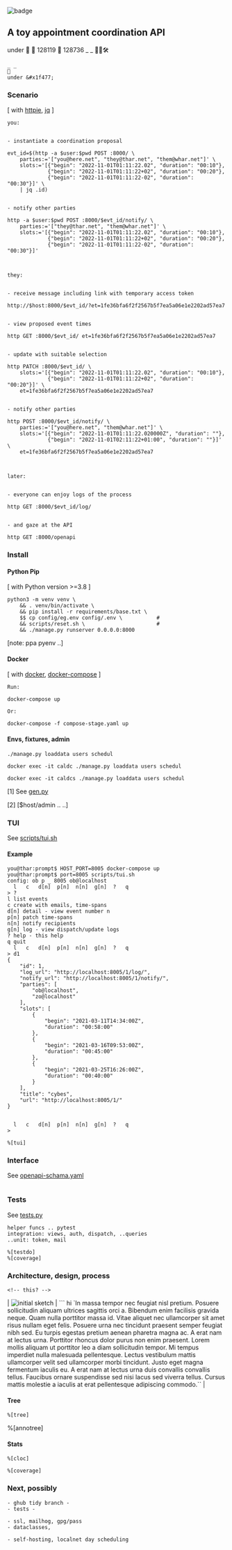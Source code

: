 
![badge](https://github.com/baxrob/calndro/actions/workflows/ci.yml/badge.svg)


## A toy appointment coordination API

under &#x1f477; &#x1f6a7; 128119 &#128679; 128736
_ _
👷🚧🛠
```
_ _
👷
under &#x1f477;
```
<!-- [cruft/schlock note] -->

### Scenario

[ with [httpie](https://httpie.io), [jq](https://stedolan.github.io/jq/) ]

```
you:


- instantiate a coordination proposal

evt_id=$(http -a $user:$pwd POST :8000/ \
    parties:='["you@here.net", "they@thar.net", "them@whar.net"]' \
    slots:='[{"begin": "2022-11-01T01:11:22.02", "duration": "00:10"},
             {"begin": "2022-11-01T01:11:22+02", "duration": "00:20"},
             {"begin": "2022-11-01T01:11:22-02", "duration": "00:30"}]' \
    | jq .id)


- notify other parties

http -a $user:$pwd POST :8000/$evt_id/notify/ \
    parties:='["they@thar.net", "them@whar.net"]' \
    slots:='[{"begin": "2022-11-01T01:11:22.02", "duration": "00:10"},
             {"begin": "2022-11-01T01:11:22+02", "duration": "00:20"},
             {"begin": "2022-11-01T01:11:22-02", "duration": "00:30"}]'



they:


- receive message including link with temporary access token

http://$host:8000/$evt_id/?et=1fe36bfa6f2f2567b5f7ea5a06e1e2202ad57ea7


- view proposed event times

http GET :8000/$evt_id/ et=1fe36bfa6f2f2567b5f7ea5a06e1e2202ad57ea7


- update with suitable selection

http PATCH :8000/$evt_id/ \
    slots:='[{"begin": "2022-11-01T01:11:22.02", "duration": "00:10"},
             {"begin": "2022-11-01T01:11:22+02", "duration": "00:20"}]' \
    et=1fe36bfa6f2f2567b5f7ea5a06e1e2202ad57ea7


- notify other parties

http POST :8000/$evt_id/notify/ \
    parties:='["you@here.net", "them@whar.net"]' \
    slots:='[{"begin": "2022-11-01T01:11:22.020000Z", "duration": ""},
             {"begin": "2022-11-01T02:11:22+01:00", "duration": ""}]' \
    et=1fe36bfa6f2f2567b5f7ea5a06e1e2202ad57ea7



later:


- everyone can enjoy logs of the process

http GET :8000/$evt_id/log/


- and gaze at the API

http GET :8000/openapi
```

### Install

#### Python Pip

[ with Python version >=3.8 ]

```
python3 -m venv venv \
    && . venv/bin/activate \
    && pip install -r requirements/base.txt \
    $$ cp config/eg.env config/.env \           #
    && scripts/reset.sh \                       #
    && ./manage.py runserver 0.0.0.0:8000
```
[note: ppa pyenv ..]

#### Docker

[ with [docker](https://docs.docker.com/get-docker/), [docker-compose](https://github.com/docker/compose) ] 

```
Run:

docker-compose up

Or:

docker-compose -f compose-stage.yaml up

```
<!--
[up down logs exec / $file= $sys=ubu|alp %cmd[exec]]
-->

#### Envs, fixtures, admin


```
./manage.py loaddata users schedul

docker exec -it caldc ./manage.py loaddata users schedul

docker exec -it caldcs ./manage.py loaddata users schedul
```
[1] See [gen.py](schedul/fixtures/gen.py)

[2] [$host/admin .. ..]

### TUI

See [scripts/tui.sh](scripts/tui.sh)

#### Example

<!-- X: %volatile -->
```
you@thar:prompt$ HOST_PORT=8005 docker-compose up
you@thar:prompt$ port=8005 scripts/tui.sh
config: ob p _ 8005 ob@localhost
  l   c   d[n]  p[n]  n[n]  g[n]  ?   q
> ?
l list events
c create with emails, time-spans
d[n] detail - view event number n
p[n] patch time-spans
n[n] notify recipients
g[n] log - view dispatch/update logs
? help - this help
q quit
  l   c   d[n]  p[n]  n[n]  g[n]  ?   q
> d1
{
    "id": 1,
    "log_url": "http://localhost:8005/1/log/",
    "notify_url": "http://localhost:8005/1/notify/",
    "parties": [
        "ob@localhost",
        "zo@localhost"
    ],
    "slots": [
        {
            "begin": "2021-03-11T14:34:00Z",
            "duration": "00:58:00"
        },
        {
            "begin": "2021-03-16T09:53:00Z",
            "duration": "00:45:00"
        },
        {
            "begin": "2021-03-25T16:26:00Z",
            "duration": "00:40:00"
        }
    ],
    "title": "cybes",
    "url": "http://localhost:8005/1/"
}


  l   c   d[n]  p[n]  n[n]  g[n]  ?   q
> 

```
```
%[tui]
```

### Interface

See [openapi-schama.yaml](_m/openapi-schema.yaml)

```
```

### Tests

See [tests.py](schedul/test.py)

```
helper funcs .. pytest
integration: views, auth, dispatch, ..queries
..unit: token, mail

%[testdo]
%[coverage]
```

### Architecture, design, process

```
<!-- this? -->
```

| ![initial sketch](_m/IMG_1377-rot90-300-noexif.JPG) | ``` hi `In massa tempor nec feugiat nisl pretium. Posuere sollicitudin aliquam ultrices sagittis orci a. Bibendum enim facilisis gravida neque. Quam nulla porttitor massa id. Vitae aliquet nec ullamcorper sit amet risus nullam eget felis. Posuere urna nec tincidunt praesent semper feugiat nibh sed. Eu turpis egestas pretium aenean pharetra magna ac. A erat nam at lectus urna. Porttitor rhoncus dolor purus non enim praesent. Lorem mollis aliquam ut porttitor leo a diam sollicitudin tempor. Mi tempus imperdiet nulla malesuada pellentesque. Lectus vestibulum mattis ullamcorper velit sed ullamcorper morbi tincidunt. Justo eget magna fermentum iaculis eu. A erat nam at lectus urna duis convallis convallis tellus. Faucibus ornare suspendisse sed nisi lacus sed viverra tellus. Cursus mattis molestie a iaculis at erat pellentesque adipiscing commodo.`` |

#### Tree

```
%[tree]
```

%[annotree]


#### Stats
```
%[cloc]

%[coverage]
```

### Next, possibly

```
- ghub tidy branch - 
- tests - 

- ssl, mailhog, gpg/pass
- dataclasses, 

- self-hosting, localnet day scheduling
```
<!-- X: ?
- ob@localhost $user example.com - fixture/gen
-->
